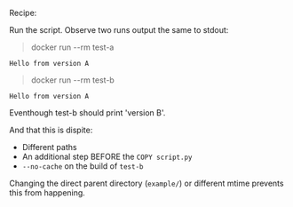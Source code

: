 Recipe:

Run the script. Observe two runs output the same to stdout:

> docker run --rm test-a

`Hello from version A`


> docker run --rm test-b

`Hello from version A`

Eventhough test-b should print 'version B'.

And that this is dispite:
- Different paths
- An additional step BEFORE the `COPY script.py`
- `--no-cache` on the build of `test-b`

Changing the direct parent directory (`example/`) or different mtime prevents this from happening.

